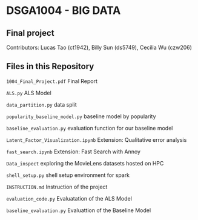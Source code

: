   # DSGA1004 - BIG DATA
## Final project

Contributors: Lucas Tao (ct1942), Billy Sun (ds5749), Cecilia Wu (czw206)


## Files in this Repository 

`1004_Final_Project.pdf` Final Report 

`ALS.py` ALS Model

`data_partition.py` data split 

`popularity_baseline_model.py` baseline model by popularity 

`baseline_evaluation.py` evaluation function for our baseline model 

`Latent_Factor_Visualization.ipynb` Extension: Qualitative error analysis

`fast_search.ipynb` Extension: Fast Search with Annoy

`Data_inspect` exploring the MovieLens datasets hosted on HPC

`shell_setup.py` shell setup environment for spark

`INSTRUCTION.md` Instruction of the project

`evaluation_code.py` Evaluatation of the ALS Model

`baseline_evaluation.py` Evaluattion of the Baseline Model

